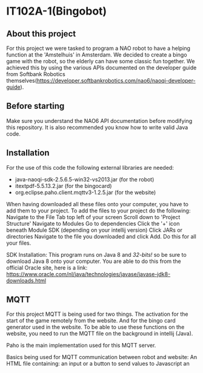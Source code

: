 # IT102A-1(Bingobot)

## About this project
For this project we were tasked to program a NAO robot to have
a helping function at the 'Amstelhuis' in Amsterdam. We decided
to create a bingo game with the robot, so the elderly can have some
classic fun together. We achieved this by using the various
APIs documented on the developer guide from Softbank Robotics themselves(https://developer.softbankrobotics.com/nao6/naoqi-developer-guide).

## Before starting
Make sure you understand the NAO6 API documentation before modifying this repository. It is also recommended you know how to
write valid Java code.

## Installation
For the use of this code the following external libraries are needed:
- java-naoqi-sdk-2.5.6.5-win32-vs2013.jar (for the robot)
- itextpdf-5.5.13.2.jar (for the bingocard)
- org.eclipse.paho.client.mqttv3-1.2.5.jar (for the website)

When having downloaded all these files onto your computer, you have to add them to your project.
To add the files to your project do the following:
Navigate to the File Tab top left of your screen
Scroll down to 'Project Structure'
Navigate to Modules 
Go to dependencies 
Click the '+' icon beneath Module SDK (depending on your intellij version)
Click JARs or directories
Navigate to the file you downloaded and click Add.
Do this for all your files.


SDK Installation:
This program runs on Java 8 and *32-bits!* so be sure to download Java 8 onto your computer.
You are able to do this from the official Oracle site, here is a link:
        https://www.oracle.com/nl/java/technologies/javase/javase-jdk8-downloads.html


## MQTT

For this project MQTT is being used for two things. The activation for the start of the game remotely from the website.
And for the bingo card generator used in the website. To be able to use these functions on the website, you need to run the MQTT file on the background in intellij (Java).

Paho is the main implementation used for this MQTT server.

Basics being used for MQTT communication between robot and website:
     An HTML file containing:
        an input or a button to send values to Javascript
        an <script src="javascript file location"> tag to communicate with Javascript
     A Javascript file containing:
        A function connecting to the host (subscribing) which contains an onConnect: (method to put in here that sends the message when connecting)
        A function containing the destination name of the subscriber which also sends the message received from the HTML file.


## How to play
First of all what is needed to play the bingo game, cards are needed.
You are able to generate these cards from the website from a pdf file for a set amount of players. 
If you do not know how to generate these cards i recommend reading the MQTT section again and the comments left in the Java class making these cards.
You are not able to play the Bingo with the robot unless you have these cards because they contain a very special QR-Code in which contains the numbers of the players personal card. These are needed later on to verify your win or loss.

When finally having these special cards, you are able to start the game remotely from the website. Again, read the MQTT section if you do not know how to start the game. 

When having started the game with the button on the homepage, the robot shall ask you for confirmation to start the game. 
To activate the game you just need to say the keyword: START!. We recommend when saying keywords like BINGO! or START! that you should be near enough to the robot since the speechrecognition of the robot is not perfect. 

If the robot confirms that you said START! it assumes all the players are ready and the game is being started.
The robot will start to call out numbers from 1 to 75 (Like a traditional bingo game). Once a number on your card is called out, you can cross it off with a pencil. When all your numbers are crossed off, shout Bingo! very hard and the robot should acknowledge you said the keyword. If the robot did acknowledge it, the robot will ask you to show the QR-Code on your card you generated to the robot. Be informed that the camera of the robot is not with its eyes! It is located right in the middle of its forehead. To learn more about the positions of the microphones and camera of the robot I recommend reading the documentation on the official Softbank Robotics website with the following link:
    https://developer.softbankrobotics.com/nao6/nao-documentation/nao-developer-guide/technical-overview

The robot compares the values given in the QR-code and the values of the numbers the robot said out loud during the game. 
When this comparison is true, the robot grants you the win and should say: Congratulations, you won the game. At the end there is also a short dance performed by the robot when there is a valid winner. The winner and everyone else can ofcourse dance with the robot. 

## Contact information
Joris Brouwer:  joris.brouwer2@hva.nl

Aghead Bilal:   aghead.bilal@hva.nl

Nassim Mengat:  nassim.mengat@hva.nl
